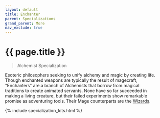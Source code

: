 ```yaml
---
layout: default
title: Enchanter
parent: Specializations
grand_parent: More
nav_exclude: true
---
```


# {{ page.title }}

> Alchemist Specialization

Esoteric philosophers seeking to unify alchemy and magic by creating life. Though enchanted weapons are typically the result of magecraft, "Enchanters" are a branch of Alchemists that borrow from magical traditions to create animated servants. None have so far succeeded in making a living creature, but their failed experiments show remarkable promise as adventuring tools. Their Mage counterparts are the [Wizards](wizard.html).

{% include specialization_kits.html %}
